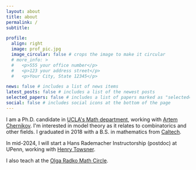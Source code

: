 ```yaml
---
layout: about
title: about
permalink: /
subtitle: 

profile:
  align: right
  image: prof_pic.jpg
  image_circular: false # crops the image to make it circular
  # more_info: >
  #   <p>555 your office number</p>
  #   <p>123 your address street</p>
  #   <p>Your City, State 12345</p>

news: false # includes a list of news items
latest_posts: false # includes a list of the newest posts
selected_papers: false # includes a list of papers marked as "selected={true}"
social: false # includes social icons at the bottom of the page
---
```


I am a Ph.D. candidate in <a href="https://www.math.ucla.edu/">UCLA's Math department</a>, working with <a href="https://www.math.ucla.edu/~chernikov/">Artem Chernikov</a>.
I'm interested in model theory as it relates to combinatorics and other fields.
I graduated in 2018 with a B.S. in mathematics from <a href="http://pma.divisions.caltech.edu/research-and-academics/mathematics">Caltech</a>.

In mid-2024, I will start a Hans Rademacher Instructorship (postdoc) at UPenn, working with <a href="https://www.sas.upenn.edu/~htowsner/">Henry Towsner</a>.

I also teach at the <a href="https://circles.math.ucla.edu/circles/">Olga Radko Math Circle</a>.